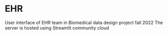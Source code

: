 # EHR
User interface of EHR team in Biomedical data design project fall 2022
The server is hosted using Streamlit community cloud
